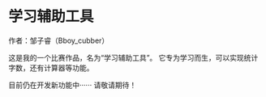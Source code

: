 # 学习辅助工具
作者：邹子睿（Bboy_cubber）

这是我的一个比赛作品，名为“学习辅助工具”。
它专为学习而生，可以实现统计字数，还有计算器等功能。

目前仍在开发新功能中······
请敬请期待！